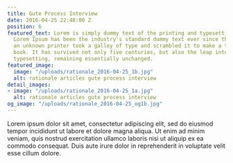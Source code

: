 ```yaml
---
title: Gute Process Interview
date: 2016-04-25 22:48:00 Z
position: 6
featured_text: Lorem is simply dummy text of the printing and typesetting industry.
  Lorem Ipsum has been the industry's standard dummy text ever since the 1500s, when
  an unknown printer took a galley of type and scrambled it to make a type specimen
  book. It has survived not only five centuries, but also the leap into electronic
  typesetting, remaining essentially unchanged.
featured_image:
  image: "/uploads/rationale_2016-04-25_1b.jpg"
  alt: rationale articles gute process interview
detail_images:
- image: "/uploads/rationale_2016-04-25_1a.jpg"
  alt: rationale articles gute process interview
og_image: "/uploads/rationale_2016-04-25_og1b.jpg"
---
```


Lorem ipsum dolor sit amet, consectetur adipiscing elit, sed do eiusmod tempor incididunt ut labore et dolore magna aliqua. Ut enim ad minim veniam, quis nostrud exercitation ullamco laboris nisi ut aliquip ex ea commodo consequat. Duis aute irure dolor in reprehenderit in voluptate velit esse cillum dolore.
